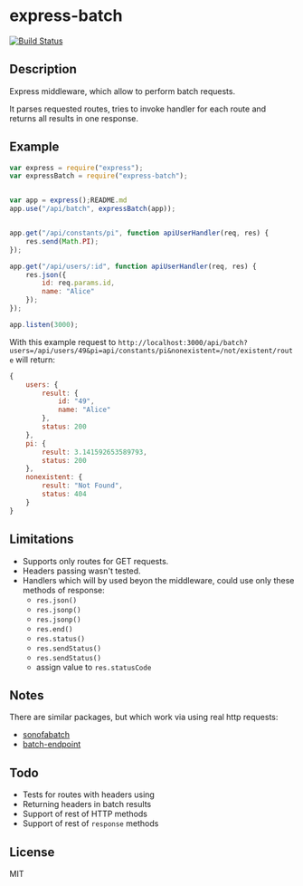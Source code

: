 express-batch
=============
[![Build Status](https://travis-ci.org/yarikos/express-batch.svg?branch=master)](https://travis-ci.org/yarikos/express-batch)

## Description

Express middleware, which allow to perform batch requests.

It parses requested routes, tries to invoke handler for each route and returns all results in one response.


## Example

```js
var express = require("express");
var expressBatch = require("express-batch");


var app = express();README.md
app.use("/api/batch", expressBatch(app));


app.get("/api/constants/pi", function apiUserHandler(req, res) {
    res.send(Math.PI);
});

app.get("/api/users/:id", function apiUserHandler(req, res) {
    res.json({
        id: req.params.id,
        name: "Alice"
    });
});

app.listen(3000);
```

With this example request to  `http://localhost:3000/api/batch?users=/api/users/49&pi=api/constants/pi&nonexistent=/not/existent/route` will return:

```js
{
    users: {
        result: {
            id: "49",
            name: "Alice"
        },
        status: 200
    },
    pi: {
        result: 3.141592653589793,
        status: 200
    },
    nonexistent: {
        result: "Not Found",
        status: 404
    }
}
```


## Limitations

* Supports only routes for GET requests.
* Headers passing wasn't tested.
* Handlers which will bу used beyon the middleware, could use only these methods of response:
  - `res.json()`
  - `res.jsonp()`
  - `res.jsonp()`
  - `res.end()`
  - `res.status()`
  - `res.sendStatus()`
  - `res.sendStatus()`
  -  assign value to `res.statusCode` 
    
## Notes

 There are similar packages, but which work via using real http requests:
- [sonofabatch](https://www.npmjs.org/package/sonofabatch)   
- [batch-endpoint](https://www.npmjs.org/package/batch-endpoint)


## Todo
- Tests for routes with headers using
- Returning headers in batch results
- Support of rest of HTTP methods
- Support of rest of `response` methods
   
   
## License

  MIT
